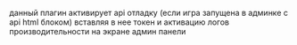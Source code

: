данный плагин активирует api отладку (если игра запущена в админке с api html блоком) вставляя в нее токен  и активацию логов производительности на экране админ панели
 